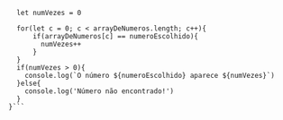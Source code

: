 ```function contaOcorrencias(arrayDeNumeros, numeroEscolhido) {
  let numVezes = 0
  
  for(let c = 0; c < arrayDeNumeros.length; c++){
      if(arrayDeNumeros[c] == numeroEscolhido){
        numVezes++
      }
  }
  if(numVezes > 0){
    console.log(`O número ${numeroEscolhido} aparece ${numVezes}`)
  }else{
    console.log('Número não encontrado!')
  }
}```